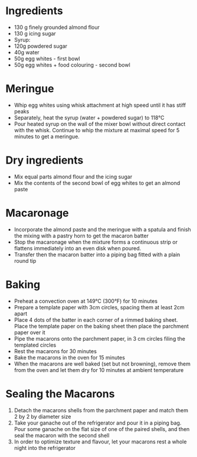 # Ingredients
* 130 g finely grounded almond flour
* 130 g icing sugar
* Syrup:
 * 120g powdered sugar
 * 40g water
* 50g egg whites - first bowl
* 50g egg whites + food colouring - second bowl

# Meringue
* Whip egg whites using whisk attachment at high speed until it has stiff peaks
* Separately, heat the syrup (water + powdered sugar) to 118°C
* Pour heated syrup on the wall of the mixer bowl without direct contact with the whisk. Continue to whip the mixture at maximal speed for 5 minutes to get a meringue.

# Dry ingredients
* Mix equal parts almond flour and the icing sugar
* Mix the contents of the second bowl of egg whites to get an almond paste


# Macaronage
* Incorporate the almond paste and the meringue with a spatula and finish the mixing with a
pastry horn to get the macaron batter
* Stop the macaronage when the mixture forms a continuous strip or flattens immediately into
an even disk when poured.
* Transfer then the macaron batter into a piping bag fitted with a plain
round tip

# Baking
* Preheat a convection oven at 149°C (300°F) for 10 minutes
* Prepare a template paper with 3cm circles, spacing them at least 2cm apart
* Place 4 dots of the batter in each corner of a rimmed baking sheet. Place the template paper on the baking sheet then place the parchment paper over it
* Pipe the macarons onto the parchment paper, in 3 cm circles filing the templated circles
* Rest the macarons for 30 minutes
* Bake the macarons in the oven for 15 minutes
* When the macarons are well baked (set but not browning), remove them from the oven and let them dry for 10 minutes at ambient temperature

# Sealing the Macarons
1. Detach the macarons shells from the parchment paper and match them 2 by 2 by diameter size
2. Take your ganache out of the refrigerator and pour it in a piping bag. Pour some ganache on the flat size of one of the paired shells, and then seal the macaron with the second shell
3. In order to optimize texture and flavour, let your macarons rest a whole night into the refrigerator
